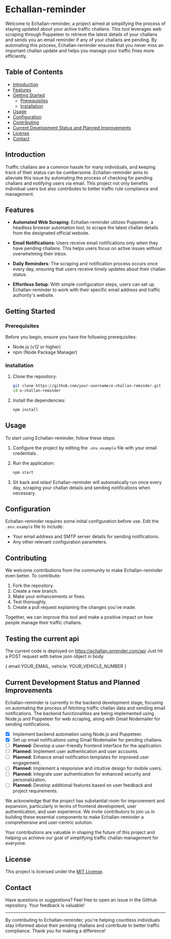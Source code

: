 # Echallan-reminder



Welcome to Echallan-reminder, a project aimed at simplifying the process of staying updated about your active traffic challans. This tool leverages web scraping through Puppeteer to retrieve the latest details of your challans and sends you an email reminder if any of your challans are pending. By automating this process, Echallan-reminder ensures that you never miss an important challan update and helps you manage your traffic fines more efficiently.

## Table of Contents

- [Introduction](#introduction)
- [Features](#features)
- [Getting Started](#getting-started)
  - [Prerequisites](#prerequisites)
  - [Installation](#installation)
- [Usage](#usage)
- [Configuration](#configuration)
- [Contributing](#contributing)
- [Current Development Status and Planned Improvements](#Current-Development-Status-and-Planned-Improvements)
- [License](#license)
- [Contact](#contact)

## Introduction

Traffic challans are a common hassle for many individuals, and keeping track of their status can be cumbersome. Echallan-reminder aims to alleviate this issue by automating the process of checking for pending challans and notifying users via email. This project not only benefits individual users but also contributes to better traffic rule compliance and management.

## Features

- **Automated Web Scraping**: Echallan-reminder utilizes Puppeteer, a headless browser automation tool, to scrape the latest challan details from the designated official website.

- **Email Notifications**: Users receive email notifications only when they have pending challans. This helps users focus on active issues without overwhelming their inbox.

- **Daily Reminders**: The scraping and notification process occurs once every day, ensuring that users receive timely updates about their challan status.

- **Effortless Setup**: With simple configuration steps, users can set up Echallan-reminder to work with their specific email address and traffic authority's website.

## Getting Started

### Prerequisites

Before you begin, ensure you have the following prerequisites:

- Node.js (v12 or higher)
- npm (Node Package Manager)

### Installation

1. Clone the repository:

   ```bash
   git clone https://github.com/your-username/e-challan-reminder.git
   cd e-challan-reminder
   ```

2. Install the dependencies:

   ```bash
   npm install
   ```

## Usage

To start using Echallan-reminder, follow these steps:

1. Configure the project by editing the `.env.example` file with your email credentials .

2. Run the application:

   ```bash
   npm start
   ```

3. Sit back and relax! Echallan-reminder will automatically run once every day, scraping your challan details and sending notifications when necessary.

## Configuration

Echallan-reminder requires some initial configuration before use. Edit the `.env.example` file to include:

- Your email address and SMTP server details for sending notifications.
- Any other relevant configuration parameters.


## Contributing

We welcome contributions from the community to make Echallan-reminder even better. To contribute:

1. Fork the repository.
2. Create a new branch.
3. Make your enhancements or fixes.
4. Test thoroughly.
5. Create a pull request explaining the changes you've made.

Together, we can improve this tool and make a positive impact on how people manage their traffic challans.


## Testing the current api 
 The current code is deployed on https://echallan.onrender.com/api
 Just hit a POST request with below json object in body
 
 {
   email:YOUR_EMAIL,
   vehicle: YOUR_VEHICLE_NUMBER
 }
  

## Current Development Status and Planned Improvements

Echallan-reminder is currently in the backend development stage, focusing on automating the process of fetching traffic challan data and sending email notifications. The backend functionalities are being implemented using Node.js and Puppeteer for web scraping, along with Gmail Nodemailer for sending notifications.

- [x] Implement backend automation using Node.js and Puppeteer.
- [x] Set up email notifications using Gmail Nodemailer for pending challans.
- [ ] **Planned:** Develop a user-friendly frontend interface for the application.
- [ ] **Planned:** Implement user authentication and user accounts.
- [ ] **Planned:** Enhance email notification templates for improved user engagement.
- [ ] **Planned:** Implement a responsive and intuitive design for mobile users.
- [ ] **Planned:** Integrate user authentication for enhanced security and personalization.
- [ ] **Planned:** Develop additional features based on user feedback and project requirements.

We acknowledge that the project has substantial room for improvement and expansion, particularly in terms of frontend development, user authentication, and user experience. We invite contributors to join us in building these essential components to make Echallan-reminder a comprehensive and user-centric solution.

Your contributions are valuable in shaping the future of this project and helping us achieve our goal of simplifying traffic challan management for everyone.


## License

This project is licensed under the [MIT License](LICENSE).

## Contact

Have questions or suggestions? Feel free to open an issue in the GitHub repository. Your feedback is valuable!

---

By contributing to Echallan-reminder, you're helping countless individuals stay informed about their pending challans and contribute to better traffic compliance. Thank you for making a difference!
